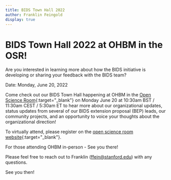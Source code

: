 ```yaml
---
title: BIDS Town Hall 2022
author: Franklin Feingold
display: true
---
```


# BIDS Town Hall 2022 at OHBM in the OSR!

Are you interested in learning more about how the BIDS initiative is developing or sharing your feedback with the BIDS team? 

Date: Monday, June 20, 2022

<!--more-->

Come check out our BIDS Town Hall happening at OHBM in the [Open Science Room](https://ohbm.github.io/osr2022/){:target="_blank"} on Monday June 20 at 10:30am BST / 11:30am CEST / 5:30am ET to hear more about our organizational updates, status updates from several of our BIDS extension proposal (BEP) leads, our community projects, and an opportunity to voice your thoughts about the organizational direction! 

To virtually attend, please register on the [open science room website](https://ohbm.github.io/osr2022/register/){:target="_blank"}.

For those attending OHBM in-person - See you there!

Please feel free to reach out to Franklin (ffein@stanford.edu) with any questions.

See you then!
